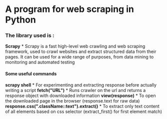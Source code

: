 # A program for web scraping in Python

### The library used is :
**Scrapy**
	* Scrapy is a fast high-level web crawling and web scraping framework, used to crawl websites and extract structured data from their pages. It can be used for a wide range of purposes, from data mining to monitoring and automated testing

#### Some useful commands
**scrapy shell**
	* For experimenting and extracting response before actually writing a script
**fetch("URL")**
	* Runs crawler on the url and returns a response object with downloaded information
**view(response)**
	* To open the downloaded page in the browser (response.text for raw data)
**response.css(".className::text").extract()**
	* To extract only text content of all elements based on css selector (extract_first() for first element match)
